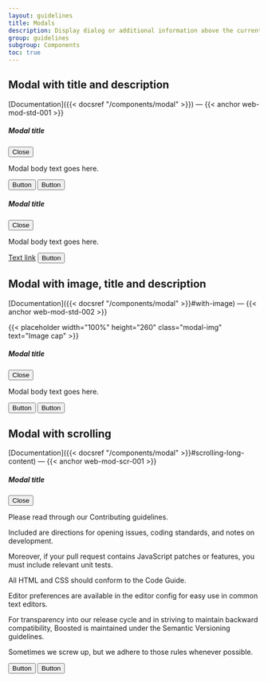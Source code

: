 ```yaml
---
layout: guidelines
title: Modals
description: Display dialog or additional information above the current page.
group: guidelines
subgroup: Components
toc: true
---
```


## Modal with title and description

[Documentation]({{< docsref "/components/modal" >}})&nbsp;—&nbsp;{{< anchor web-mod-std-001 >}}

<div class="bd-example-modal">
  <div class="modal" tabindex="-1">
    <div class="modal-dialog">
      <div class="modal-content">
        <div class="modal-header">
          <h5 class="modal-title">Modal title</h5>
          <button type="button" class="btn-close" data-bs-dismiss="modal"><span class="visually-hidden">Close</span></button>
        </div>
        <div class="modal-body">
          <p lang="zxx">Modal body text goes here.</p>
        </div>
        <div class="modal-footer">
          <button type="button" class="btn btn-secondary" data-bs-dismiss="modal">Button</button>
          <button type="button" class="btn btn-primary">Button</button>
        </div>
      </div>
    </div>
  </div>
  <div class="modal" tabindex="-1">
    <div class="modal-dialog">
      <div class="modal-content">
        <div class="modal-header">
          <h5 class="modal-title">Modal title</h5>
          <button type="button" class="btn-close" data-bs-dismiss="modal"><span class="visually-hidden">Close</span></button>
        </div>
        <div class="modal-body">
          <p lang="zxx">Modal body text goes here.</p>
        </div>
        <div class="modal-footer">
          <a href="#" class="fw-bold me-3">Text link</a>
          <button type="button" class="btn btn-primary">Button</button>
        </div>
      </div>
    </div>
  </div>
</div>

## Modal with image, title and description

[Documentation]({{< docsref "/components/modal" >}}#with-image)&nbsp;—&nbsp;{{< anchor web-mod-std-002 >}}

<div class="bd-example-modal">
  <div class="modal" tabindex="-1">
    <div class="modal-dialog">
      <div class="modal-content">
        {{< placeholder width="100%" height="260" class="modal-img" text="Image cap" >}}
        <div class="modal-header">
          <h5 class="modal-title">Modal title</h5>
          <button type="button" class="btn-close" data-bs-dismiss="modal"><span class="visually-hidden">Close</span></button>
        </div>
        <div class="modal-body">
          <p lang="zxx">Modal body text goes here.</p>
        </div>
        <div class="modal-footer">
          <button type="button" class="btn btn-secondary" data-bs-dismiss="modal">Button</button>
          <button type="button" class="btn btn-primary">Button</button>
        </div>
      </div>
    </div>
  </div>
</div>

## Modal with scrolling

[Documentation]({{< docsref "/components/modal" >}}#scrolling-long-content)&nbsp;—&nbsp;{{< anchor web-mod-scr-001 >}}

<div class="bd-example-modal">
  <div class="modal" tabindex="-1">
    <div class="modal-dialog modal-dialog-scrollable">
      <div class="modal-content">
        <div class="modal-header">
          <h5 class="modal-title">Modal title</h5>
          <button type="button" class="btn-close" data-bs-dismiss="modal"><span class="visually-hidden">Close</span></button>
        </div>
        <div class="modal-body" lang="zxx">
          <p>Please read through our Contributing guidelines.</p>
          <p>Included are directions for opening issues, coding standards, and notes on development.</p>
          <p>Moreover, if your pull request contains JavaScript patches or features, you must include relevant unit tests.</p>
          <p>All HTML and CSS should conform to the Code Guide.</p>
          <p>Editor preferences are available in the editor config for easy use in common text editors.</p>
          <p>For transparency into our release cycle and in striving to maintain backward compatibility, Boosted is maintained under the Semantic Versioning guidelines.</p>
          <p>Sometimes we screw up, but we adhere to those rules whenever possible.</p>
        </div>
        <div class="modal-footer">
          <button type="button" class="btn btn-secondary" data-bs-dismiss="modal">Button</button>
          <button type="button" class="btn btn-primary">Button</button>
        </div>
      </div>
    </div>
  </div>
</div>
